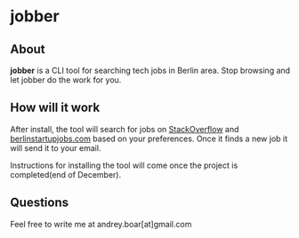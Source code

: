 # jobber

## About

**jobber** is a CLI tool for searching tech jobs in Berlin area. Stop browsing and let jobber do the work for you.

## How will it work
After install, the tool will search for jobs on [StackOverflow](http://stackoverflow.com/) and [berlinstartupjobs.com](http://berlinstartupjobs.com/) based on your preferences. Once it finds a new job it will send it to your email.

Instructions for installing the tool will come once the project is completed(end of December).

## Questions
Feel free to write me at andrey.boar[at]gmail.com
